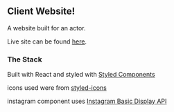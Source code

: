 ## Client Website!

A website built for an actor.

Live site can be found [here](https://caitlyn-marr.netlify.app/).

### The Stack
Built with React and styled with [Styled Components](https://styled-components.com/)

icons used were from  [styled-icons](https://styled-icons.dev/)

instagram component uses [Instagram Basic Display API](https://developers.facebook.com/docs/instagram-basic-display-api)
